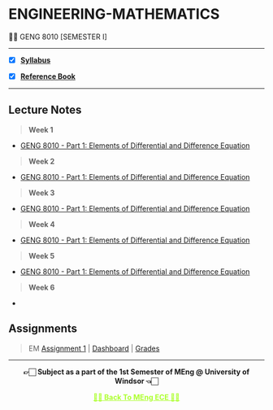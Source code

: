 # ENGINEERING-MATHEMATICS
 👍🏻 GENG 8010 [SEMESTER I]
 
---
 
 - [X] **[Syllabus](https://github.com/Amey-Thakur/ENGINEERING-MATHEMATICS/blob/main/GENG%208010%20%E2%80%93%20Engineering%20Mathematics.pdf)**
 
 - [X] **[Reference Book](https://github.com/Amey-Thakur/ENGINEERING-MATHEMATICS/tree/main/Reference%20Books)**

---

## Lecture Notes

 >**Week 1**

 - [GENG 8010 - Part 1: Elements of Differential and Difference Equation](https://github.com/Amey-Thakur/ENGINEERING-MATHEMATICS/blob/main/Week%201/Lecture%201.pdf)
 

>**Week 2**

 - [GENG 8010 - Part 1: Elements of Differential and Difference Equation](https://github.com/Amey-Thakur/ENGINEERING-MATHEMATICS/blob/main/Week%202/Lecture%202.pdf)
 
 
 >**Week 3**

 - [GENG 8010 - Part 1: Elements of Differential and Difference Equation](https://github.com/Amey-Thakur/ENGINEERING-MATHEMATICS/blob/main/Week%203/Lecture%203.pdf)
 
 
 >**Week 4**

 - [GENG 8010 - Part 1: Elements of Differential and Difference Equation](https://github.com/Amey-Thakur/ENGINEERING-MATHEMATICS/blob/main/Week%204/Lecture%204.pdf)
 
 
 >**Week 5**

 - [GENG 8010 - Part 1: Elements of Differential and Difference Equation](https://github.com/Amey-Thakur/ENGINEERING-MATHEMATICS/blob/main/Week%205/Lecture%205.pdf)


>**Week 6**

- []()


## Assignments

 >EM [Assignment 1](https://github.com/Amey-Thakur/ENGINEERING-MATHEMATICS/tree/main/Assignments/EM%20Assignment%201) | [Dashboard](https://github.com/Amey-Thakur/ENGINEERING-MATHEMATICS/blob/main/Assignments/EM%20Assignment%201/EM%20Assignment%201%20Questions%20Dashboard.pdf) | [Grades](https://github.com/Amey-Thakur/ENGINEERING-MATHEMATICS/blob/main/Assignments/EM%20Assignment%201/Assignment%201%20-%20Grades%20for%20AMEY%20MAHENDRA%20THAKUR_%20GENG8010%20-%20Winter%202023%20Mehrdad%20Saif.pdf)


---

<p align="center"> <b> 👉🏻 Subject as a part of the 1st Semester of MEng @ University of Windsor 👈🏻 <b> </p>
 
<p align="center"><a href='https://github.com/Amey-Thakur/MENG-ELECTRICAL-AND-COMPUTER-ENGINEERING', style='color: greenyellow;'> ✌🏻 Back To MEng ECE ✌🏻</p>

